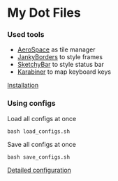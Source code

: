 # My Dot Files

### Used tools

- [AeroSpace](https://github.com/nikitabobko/AeroSpace) as tile manager
- [JankyBorders](https://github.com/FelixKratz/JankyBorders) to style frames
- [SketchyBar](https://github.com/FelixKratz/SketchyBar) to style status bar
- [Karabiner](https://karabiner-elements.pqrs.org) to map keyboard keys

[Installation](docs/Installation.md)

### Using configs

Load all configs at once
```
bash load_configs.sh
```

Save all configs at once
```
bash save_configs.sh
```

[Detailed configuration](docs/Configuration.md)
